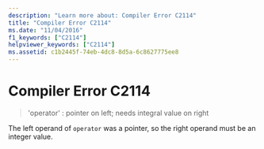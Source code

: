 ```yaml
---
description: "Learn more about: Compiler Error C2114"
title: "Compiler Error C2114"
ms.date: "11/04/2016"
f1_keywords: ["C2114"]
helpviewer_keywords: ["C2114"]
ms.assetid: c1b2445f-74eb-4dc8-8d5a-6c8627775ee8
---
```

# Compiler Error C2114

> 'operator' : pointer on left; needs integral value on right

The left operand of `operator` was a pointer, so the right operand must be an integer value.
